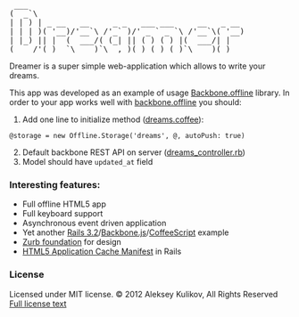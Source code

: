 <pre>
 ___
(  _`\
| | ) | _ __   __     _ _   ___ ___     __   _ __
| | | )( '__)/'__`\ /'_` )/' _ ` _ `\ /'__`\( '__)
| |_) || |  (  ___/( (_| || ( ) ( ) |(  ___/| |
(____/'(_)  `\____)`\__,_)(_) (_) (_)`\____)(_)
</pre>

Dreamer is a super simple web-application which allows to write your dreams.

This app was developed as an example of usage [Backbone.offline](https://github.com/Ask11/backbone.offline) library. In order to your app works well with [backbone.offline](https://github.com/Ask11/backbone.offline) you should:
1. Add one line to initialize method ([dreams.coffee]((https://github.com/Ask11/dreamer/blob/master/app/assets/javascripts/collections/dreams.coffee))):
````
@storage = new Offline.Storage('dreams', @, autoPush: true)
````
2. Default backbone REST API on server ([dreams_controller.rb](https://github.com/Ask11/dreamer/blob/master/app/controllers/api/dreams_controller.rb))
3. Model should have `updated_at` field

### Interesting features:

* Full offline HTML5 app
* Full keyboard support
* Asynchronous event driven application 
* Yet another [Rails 3.2](https://github.com/rails/rails)/[Backbone.js](http://documentcloud.github.com/backbone/)/[CoffeeScript](http://coffeescript.org/) example
* [Zurb foundation](http://foundation.zurb.com/docs/index.php) for design
* [HTML5 Application Cache Manifest](http://www.whatwg.org/specs/web-apps/current-work/multipage/offline.html) in Rails

### License

Licensed under MIT license. © 2012 Aleksey Kulikov, All Rights Reserved
[Full license text](https://github.com/Ask11/dreamer/blob/master/LICENSE)
